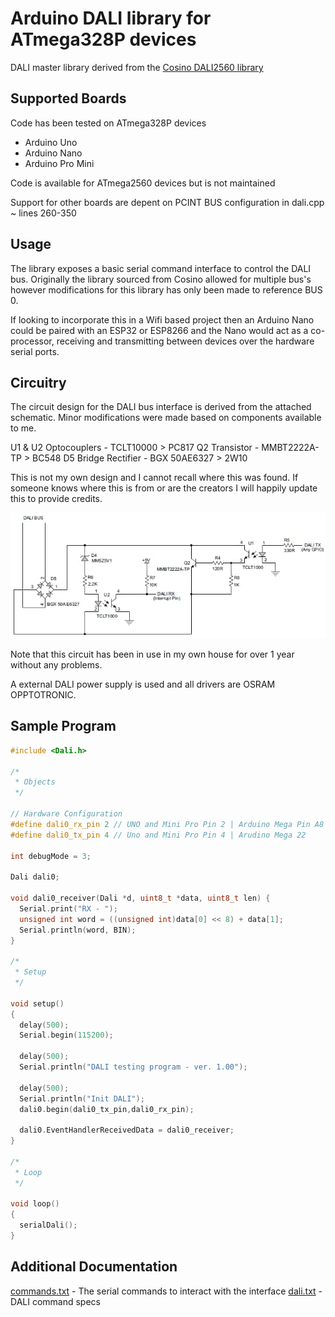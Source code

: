 Arduino DALI library for ATmega328P devices
===========================================

DALI master library derived from the [Cosino DALI2560  library](https://github.com/cosino/dali2560)

Supported Boards
----------------

Code has been tested on ATmega328P devices
* Arduino Uno
* Arduino Nano
* Arduino Pro Mini

Code is available for ATmega2560 devices but is not maintained

Support for other boards are depent on PCINT BUS configuration in dali.cpp ~ lines 260-350

Usage
-----

The library exposes a basic serial command interface to control the DALI bus.
Originally the library sourced from Cosino allowed for multiple bus's however modifications for this library has only been made to reference BUS 0.

If looking to incorporate this in a Wifi based project then an Arduino Nano could be paired with an ESP32 or ESP8266 and the Nano would act as a co-processor, receiving and transmitting between devices over the hardware serial ports.

Circuitry
---------

The circuit design for the DALI bus interface is derived from the attached schematic. Minor modifications were made based on components available to me.

U1 & U2 Optocouplers  - TCLT10000 > PC817
Q2 Transistor - MMBT2222A-TP > BC548
D5 Bridge Rectifier - BGX 50AE6327 > 2W10

This is not my own design and I cannot recall where this was found. If someone knows where this is from or are the creators I will happily update this to provide credits.

<img src="https://github.com/paultbarrett/bitsDALI/raw/master/schematic.jpg">

Note that this circuit has been in use in my own house for over 1 year without any problems.

A external DALI power supply is used and all drivers are OSRAM OPPTOTRONIC.

Sample Program
--------------
```c
#include <Dali.h>

/*
 * Objects
 */

// Hardware Configuration
#define dali0_rx_pin 2 // UNO and Mini Pro Pin 2 | Arduino Mega Pin A8
#define dali0_tx_pin 4 // Uno and Mini Pro Pin 4 | Arudino Mega 22

int debugMode = 3;

Dali dali0;

void dali0_receiver(Dali *d, uint8_t *data, uint8_t len) {
  Serial.print("RX - ");
  unsigned int word = ((unsigned int)data[0] << 8) + data[1];
  Serial.println(word, BIN);
}

/*
 * Setup
 */
 
void setup()
{
  delay(500);
  Serial.begin(115200);
  
  delay(500);
  Serial.println("DALI testing program - ver. 1.00");
  
  delay(500);
  Serial.println("Init DALI");
  dali0.begin(dali0_tx_pin,dali0_rx_pin);

  dali0.EventHandlerReceivedData = dali0_receiver;
}

/*
 * Loop
 */

void loop()
{
  serialDali();
}
```
Additional Documentation
-------------


[commands.txt](https://github.com/paultbarrett/bitsDALI/blob/master/dali.txt) - The serial commands to interact with the interface
[dali.txt](https://github.com/paultbarrett/bitsDALI/blob/master/dali.txt) - DALI command specs
